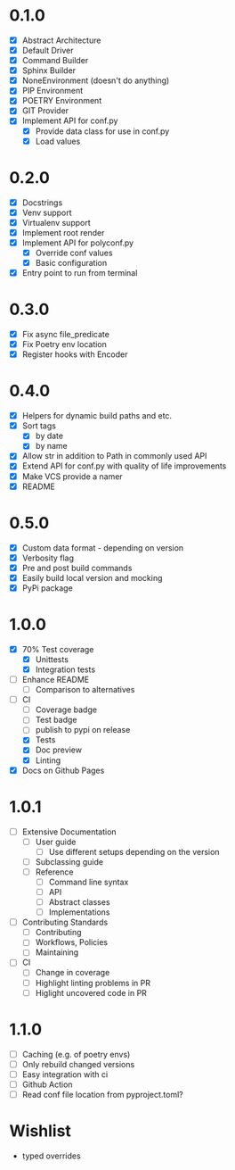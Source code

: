 # 0.1.0

- [x] Abstract Architecture
- [x] Default Driver
- [x] Command Builder
- [x] Sphinx Builder
- [x] NoneEnvironment (doesn't do anything)
- [x] PIP Environment
- [x] POETRY Environment
- [x] GIT Provider
- [x] Implement API for conf.py
  - [x] Provide data class for use in conf.py
  - [x] Load values

# 0.2.0

- [x] Docstrings
- [x] Venv support
- [x] Virtualenv support
- [x] Implement root render
- [x] Implement API for polyconf.py
  - [x] Override conf values
  - [x] Basic configuration
- [x] Entry point to run from terminal

# 0.3.0

- [x] Fix async file_predicate
- [x] Fix Poetry env location
- [x] Register hooks with Encoder

# 0.4.0

- [x] Helpers for dynamic build paths and etc.
- [x] Sort tags
  - [x] by date
  - [x] by name
- [x] Allow str in addition to Path in commonly used API
- [x] Extend API for conf.py with quality of life improvements
- [x] Make VCS provide a namer
- [x] README

# 0.5.0

- [x] Custom data format - depending on version
- [x] Verbosity flag
- [x] Pre and post build commands
- [x] Easily build local version and mocking
- [x] PyPi package

# 1.0.0

- [x] 70% Test coverage
  - [x] Unittests
  - [x] Integration tests
- [ ] Enhance README
  - [ ] Comparison to alternatives
- [ ] CI
  - [ ] Coverage badge
  - [ ] Test badge
  - [ ] publish to pypi on release
  - [x] Tests
  - [x] Doc preview
  - [x] Linting
- [x] Docs on Github Pages

# 1.0.1

- [ ] Extensive Documentation
  - [ ] User guide
    - [ ] Use different setups depending on the version
  - [ ] Subclassing guide
  - [ ] Reference
    - [ ] Command line syntax
    - [ ] API
    - [ ] Abstract classes
    - [ ] Implementations
- [ ] Contributing Standards
  - [ ] Contributing
  - [ ] Workflows, Policies
  - [ ] Maintaining
- [ ] CI
  - [ ] Change in coverage
  - [ ] Highlight linting problems in PR
  - [ ] Higlight uncovered code in PR

# 1.1.0

- [ ] Caching (e.g. of poetry envs)
- [ ] Only rebuild changed versions
- [ ] Easy integration with ci
- [ ] Github Action
- [ ] Read conf file location from pyproject.toml?

# Wishlist

- typed overrides
